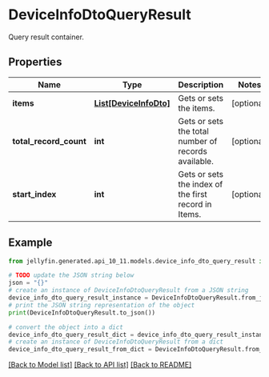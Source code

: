 # DeviceInfoDtoQueryResult

Query result container.

## Properties

Name | Type | Description | Notes
------------ | ------------- | ------------- | -------------
**items** | [**List[DeviceInfoDto]**](DeviceInfoDto.md) | Gets or sets the items. | [optional] 
**total_record_count** | **int** | Gets or sets the total number of records available. | [optional] 
**start_index** | **int** | Gets or sets the index of the first record in Items. | [optional] 

## Example

```python
from jellyfin.generated.api_10_11.models.device_info_dto_query_result import DeviceInfoDtoQueryResult

# TODO update the JSON string below
json = "{}"
# create an instance of DeviceInfoDtoQueryResult from a JSON string
device_info_dto_query_result_instance = DeviceInfoDtoQueryResult.from_json(json)
# print the JSON string representation of the object
print(DeviceInfoDtoQueryResult.to_json())

# convert the object into a dict
device_info_dto_query_result_dict = device_info_dto_query_result_instance.to_dict()
# create an instance of DeviceInfoDtoQueryResult from a dict
device_info_dto_query_result_from_dict = DeviceInfoDtoQueryResult.from_dict(device_info_dto_query_result_dict)
```
[[Back to Model list]](README.md#documentation-for-models) [[Back to API list]](README.md#documentation-for-api-endpoints) [[Back to README]](README.md)


